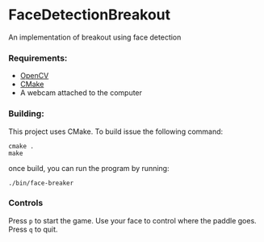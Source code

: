 # FaceDetectionBreakout
An implementation of breakout using face detection

### Requirements:
* [OpenCV](https://opencv.org)
* [CMake](https://cmake.org)
* A webcam attached to the computer

### Building:
This project uses CMake.  To build issue the following command:
```
cmake .
make
```

once build, you can run the program by running:
```
./bin/face-breaker
```

### Controls
Press `p` to start the game.  Use your face to control where the paddle goes. Press `q` to quit.
